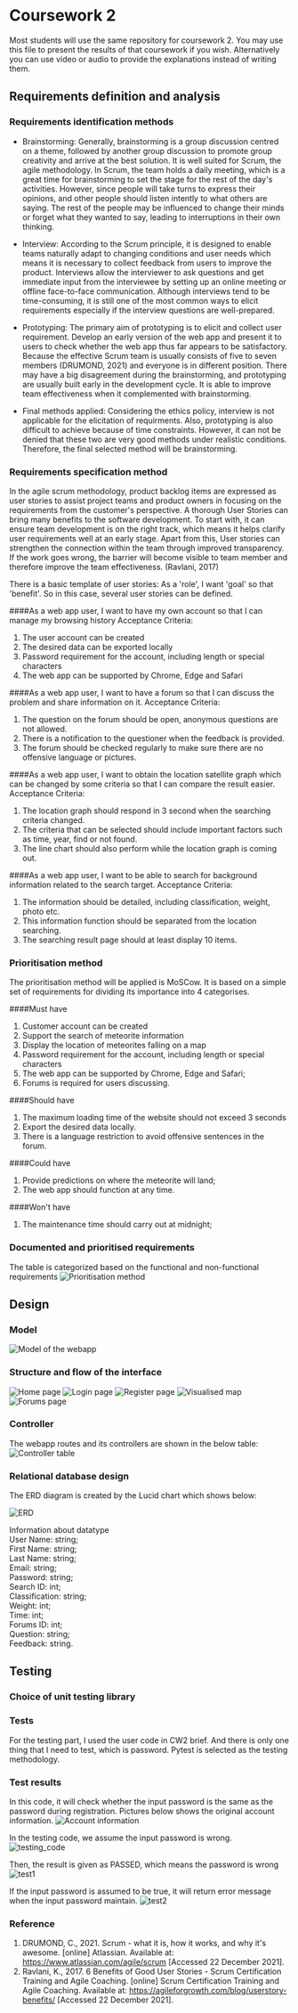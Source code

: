 # Coursework 2


 Most students will use the same repository for coursework 2. You may use this file to present the results of that
 coursework if you wish. Alternatively you can use video or audio to provide the explanations instead of writing them.

 ## Requirements definition and analysis
 ### Requirements identification methods
 - Brainstorming: Generally, brainstorming is a group discussion centred on a theme, followed by another group discussion 
   to promote group creativity and arrive at the best solution. It is well suited for Scrum, the agile methodology. In Scrum, 
   the team holds a daily meeting, which is a great time for brainstorming to set the stage for the rest of the day's activities.
   However, since people will take turns to express their opinions, and other people should listen intently to what others 
   are saying. The rest of the people may be influenced to change their minds or forget what they wanted to say, leading
   to interruptions in their own thinking.


 - Interview: According to the Scrum principle, it is designed to enable teams naturally adapt to changing conditions and
   user needs which means it is necessary to collect feedback from users to improve the product. Interviews allow the interviewer
   to ask questions and get immediate input from the interviewee by setting up an online meeting or offline face-to-face
   communication. Although interviews tend to be time-consuming, it is still one of the most common ways to elicit requirements
   especially if the interview questions are well-prepared.
   

 - Prototyping: The primary aim of prototyping is to elicit and collect user requirement. Develop an early version of the 
   web app and present it to users to check whether the web app thus far appears to be satisfactory. Because the effective
   Scrum team is usually consists of five to seven members (DRUMOND, 2021) and everyone is in different position. There may have a big
   disagreement during the brainstorming, and prototyping are usually built early in the development cycle. It is able to 
   improve team effectiveness when it complemented with brainstorming.
   

  - Final methods applied: Considering the ethics policy, interview is not applicable for the elicitation of requirments.
    Also, prototyping is also difficult to achieve because of time constraints. However, it can not be denied that these 
    two are very good methods under realistic conditions. Therefore, the final selected method will
    be brainstorming.
 
 ### Requirements specification method
 In the agile scrum methodology, product backlog items are expressed as user stories to assist project teams and product 
 owners in focusing on the requirements from the customer's perspective. A thorough User Stories can bring many benefits 
 to the software development. To start with, it can ensure team development is on the right track, which means it helps 
 clarify user requirements well at an early stage. Apart from this, User stories can strengthen the connection within the
 team through improved transparency. If the work goes wrong, the barrier will become visible to team member and therefore
 improve the team effectiveness. (Ravlani, 2017)

 There is a basic template of user stories: As a 'role', I want 'goal' so that 'benefit'. So in this case, several user 
 stories can be defined.

 ####As a web app user, I want to have my own account so that I can manage my browsing history
 Acceptance Criteria:
 1. The user account can be created
 2. The desired data can be exported locally
 3. Password requirement for the account, including length or special characters
 4. The web app can be supported by Chrome, Edge and Safari

 ####As a web app user, I want to have a forum so that I can discuss the problem and share information on it.
 Acceptance Criteria:
 1. The question on the forum should be open, anonymous questions are not allowed.
 2. There is a notification to the questioner when the feedback is provided.
 3. The forum should be checked regularly to make sure there are no offensive language or pictures.
    
 ####As a web app user, I want to obtain the location satellite graph which can be changed by some criteria so that I can compare the result easier.
 Acceptance Criteria:
 1. The location graph should respond in 3 second when the searching criteria changed.
 2. The criteria that can be selected should include important factors such as time, year, find or not found.
 3. The line chart should also perform while the location graph is coming out.
 
 ####As a web app user, I want to be able to search for background information related to the search target.
 Acceptance Criteria:
 1. The information should be detailed, including classification, weight, photo etc.
 2. This information function should be separated from the location searching.
 3. The searching result page should at least display 10 items.

 ### Prioritisation method
 The prioritisation method will be applied is MoSCow. It is based on a simple set of requirements for dividing its importance
 into 4 categorises. 
 
 ####Must have
 1. Customer account can be created
 2. Support the search of meteorite information
 3. Display the location of meteorites falling on a map
 4. Password requirement for the account, including length or special characters
 5. The web app can be supported by Chrome, Edge and Safari;
 6. Forums is required for users discussing.
 
 ####Should have
 1. The maximum loading time of the website should not exceed 3 seconds
 2. Export the desired data locally.
 3. There is a language restriction to avoid offensive sentences in the forum.

 ####Could have
 1. Provide predictions on where the meteorite will land;
 2. The web app should function at any time.
 
 ####Won't have
 1. The maintenance time should carry out at midnight;

 ### Documented and prioritised requirements
 The table is categorized based on the functional and non-functional requirements
 ![Prioritisation method](img_8.png)


 ## Design
 ### Model
 ![Model of the webapp](img_9.png)
    
 ### Structure and flow of the interface
 ![Home page](img_3.png)
 ![Login page](img_4.png)
 ![Register page](img_5.png)
 ![Visualised map](img_6.png)
 ![Forums page](img_7.png)
 
 ### Controller
 The webapp routes and its controllers are shown in the below table:
 ![Controller table](img_1.png)

 ### Relational database design
 The ERD diagram is created by the Lucid chart which shows below:


 ![ERD](img_10.png)
 
 Information about datatype</br>User Name: string;   
 First Name: string;  
 Last Name: string;  
 Email: string;  
 Password: string;  
 Search ID: int;  
 Classification: string;  
 Weight: int;  
 Time: int;  
 Forums ID: int;  
 Question: string;  
 Feedback: string.


 ## Testing
 ### Choice of unit testing library
 
 ### Tests
 For the testing part, I used the user code in CW2 brief. And there is only one thing that I need to test, which is password.
 Pytest is selected as the testing methodology.

 ### Test results
 In this code, it will check whether the input password is the same as the password during registration. Pictures below shows
 the original account information.
 ![Account information](img_12.png)


 In the testing code, we assume the input password is wrong.
 ![testing_code](img_13.png)


 Then, the result is given as PASSED, which means the password is wrong
 ![test1](img_14.png)


 If the input password is assumed to be true, it will return error message when the input password maintain.
 ![test2](img_15.png)

 ### Reference
 1. DRUMOND, C., 2021. Scrum - what it is, how it works, and why it's awesome. [online] Atlassian. Available at: <https://www.atlassian.com/agile/scrum> [Accessed 22 December 2021].
 2. Ravlani, K., 2017. 6 Benefits of Good User Stories - Scrum Certification Training and Agile Coaching. [online] Scrum Certification Training and Agile Coaching. Available at: <https://agileforgrowth.com/blog/userstory-benefits/> [Accessed 22 December 2021].